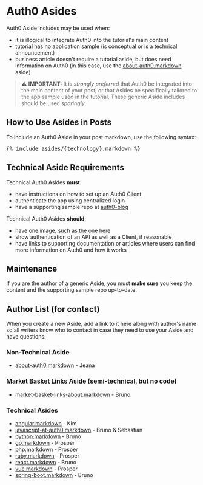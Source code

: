# Auth0 Asides

Auth0 Aside includes may be used when:

* it is illogical to integrate Auth0 into the tutorial's main content
* tutorial has no application sample (is conceptual or is a technical announcement)
* business article doesn't require a tutorial aside, but does need information on Auth0 (in this case, use the [about-auth0.markdown](https://github.com/auth0/blog/blob/master/_includes/asides/about-auth0.markdown) aside)

> ⚠ **IMPORTANT:** It is _strongly preferred_ that Auth0 be integrated into the main content of your post, or that Asides be specifically tailored to the app sample used in the tutorial. These generic Aside includes should be used _sparingly_.

## How to Use Asides in Posts

To include an Auth0 Aside in your post markdown, use the following syntax:

<pre>
{% include asides/{technology}.markdown %}
</pre>

## Technical Aside Requirements

Technical Auth0 Asides **must**:

* have instructions on how to set up an Auth0 Client
* authenticate the app using centralized login
* have a supporting sample repo at [auth0-blog](https://github.com/auth0-blog)

Technical Auth0 Asides **should**:

* have one image, [such as the one here](https://cdn2.auth0.com/blog/angular-aside/angular-aside-login.jpg)
* show authentication of an API as well as a Client, if reasonable
* have links to supporting documentation or articles where users can find more information on Auth0 and how it works

## Maintenance

If you are the author of a generic Aside, you must **make sure** you keep the content and the supporting sample repo up-to-date.

## Author List (for contact)

When you create a new Aside, add a link to it here along with author's name so all writers know who to contact in case they need to use your Aside and have questions.

### Non-Technical Aside

* [about-auth0.markdown](https://github.com/auth0/blog/blob/master/_includes/asides/about-auth0.markdown) - Jeana

### Market Basket Links Aside (semi-technical, but no code)

* [market-basket-links-about.markdown](https://github.com/auth0/blog/blob/master/_includes/asides/market-basket-links-about.markdown) - Bruno

### Technical Asides

* [angular.markdown](https://github.com/auth0/blog/blob/master/_includes/asides/angular.markdown) - Kim
* [javascript-at-auth0.markdown](https://github.com/auth0/blog/blob/master/_includes/asides/javascript-at-auth0.markdown) - Bruno & Sebastian
* [python.markdown](https://github.com/auth0/blog/blob/master/_includes/asides/python.markdown) - Bruno
* [go.markdown](https://github.com/auth0/blog/blob/master/_includes/asides/go.markdown) - Prosper
* [php.markdown](https://github.com/auth0/blog/blob/master/_includes/asides/php.markdown) - Prosper
* [ruby.markdown](https://github.com/auth0/blog/blob/master/_includes/asides/ruby.markdown) - Prosper
* [react.markdown](https://github.com/auth0/blog/blob/master/_includes/asides/react.markdown) - Bruno
* [vue.markdown](https://github.com/auth0/blog/blob/master/_includes/asides/vue.markdown) - Prosper
* [spring-boot.markdown](https://github.com/auth0/blog/blob/master/_includes/asides/spring-boot.markdown) - Bruno
